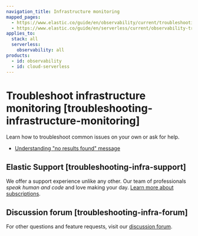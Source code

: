 ```yaml
---
navigation_title: Infrastructure monitoring
mapped_pages:
  - https://www.elastic.co/guide/en/observability/current/troubleshooting-infrastructure-monitoring.html
  - https://www.elastic.co/guide/en/serverless/current/observability-troubleshooting-infrastructure-monitoring.html
applies_to:
  stack: all
  serverless:
    observability: all
products:
  - id: observability
  - id: cloud-serverless
---
```


# Troubleshoot infrastructure monitoring [troubleshooting-infrastructure-monitoring]

Learn how to troubleshoot common issues on your own or ask for help.

* [Understanding "no results found" message](troubleshooting-infrastructure-monitoring/understanding-no-results-found-message.md)


## Elastic Support [troubleshooting-infra-support] 

We offer a support experience unlike any other. Our team of professionals *speak human and code* and love making your day. [Learn more about subscriptions](https://www.elastic.co/subscriptions).


## Discussion forum [troubleshooting-infra-forum] 

For other questions and feature requests, visit our [discussion forum](https://discuss.elastic.co/c/observability).
